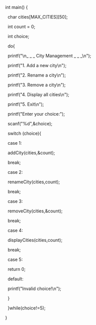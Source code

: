 int main() {



&nbsp;   char cities\[MAX\_CITIES]\[50];

&nbsp;   int count = 0;

&nbsp;   int choice;



&nbsp;   do{

&nbsp;       printf("\\n\_ \_ \_ City Management \_ \_ \_\\n");

&nbsp;       printf("1. Add a new city\\n");

&nbsp;       printf("2. Rename a city\\n");

&nbsp;       printf("3. Remove a city\\n");

&nbsp;       printf("4. Display all cities\\n");

&nbsp;       printf("5. Exit\\n");



&nbsp;       printf("Enter your choice:");

&nbsp;       scanf("%d",\&choice);



&nbsp;       switch (choice){

&nbsp;           case 1:

&nbsp;                   addCity(cities,\&count);

&nbsp;                   break;

&nbsp;           case 2:

&nbsp;                   renameCity(cities,count);

&nbsp;                   break;

&nbsp;           case 3:

&nbsp;                   removeCity(cities,\&count);

&nbsp;                   break;

&nbsp;           case 4:

&nbsp;                   displayCities(cities,count);

&nbsp;                   break;

&nbsp;           case 5:

&nbsp;                   return 0;

&nbsp;           default:

&nbsp;                   printf("Invalid choice!\\n");

&nbsp;         }

&nbsp;   }while(choice!=5);

}




